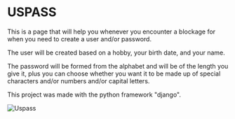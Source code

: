 # USPASS

This is a page that will help you whenever you encounter a blockage 
for when you need to create a user and/or password. 

The user will be created based on a hobby, your birth date, and your name.

The password will be formed from the alphabet and will be of
the length you give it, plus you can choose whether you want it to be made up
of special characters and/or numbers and/or capital letters.

This project was made with the python framework "django".

![Uspass](https://raw.githubusercontent.com/Mario17G/PROJECT_IMAGES/main/USPASS/menu.png)
